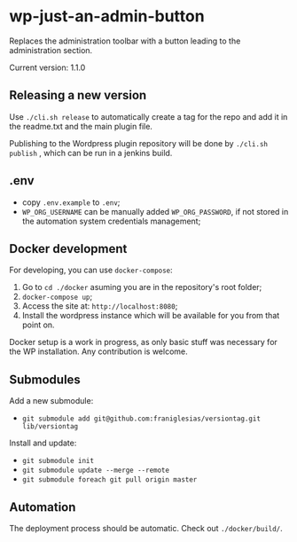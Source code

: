 # wp-just-an-admin-button

Replaces the administration toolbar with a button leading to the administration section.

Current version: 1.1.0

## Releasing a new version

Use `./cli.sh release` to automatically create a tag for the repo and add it in the readme.txt and the main plugin file.

Publishing to the Wordpress plugin repository will be done by `./cli.sh publish` , which can be run in a jenkins build.

## .env

- copy `.env.example` to `.env`;
- `WP_ORG_USERNAME` can be manually added `WP_ORG_PASSWORD`, if not stored in the automation system credentials management;

## Docker development

For developing, you can use `docker-compose`:

1. Go to `cd ./docker` asuming you are in the repository's root folder;
2. `docker-compose up`;
3. Access the site at: `http://localhost:8080`;
4. Install the wordpress instance which will be available for you from that point on.

Docker setup is a work in progress, as only basic stuff was necessary for the WP installation. Any contribution is welcome.

## Submodules

Add a new submodule:

- `git submodule add git@github.com:franiglesias/versiontag.git lib/versiontag`

Install and update:

- `git submodule init`
- `git submodule update --merge --remote`
- `git submodule foreach git pull origin master`

## Automation

The deployment process should be automatic. Check out `./docker/build/`.
